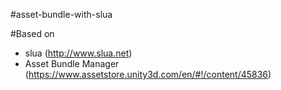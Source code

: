 #asset-bundle-with-slua

#Based on
- slua (http://www.slua.net)
- Asset Bundle Manager (https://www.assetstore.unity3d.com/en/#!/content/45836)